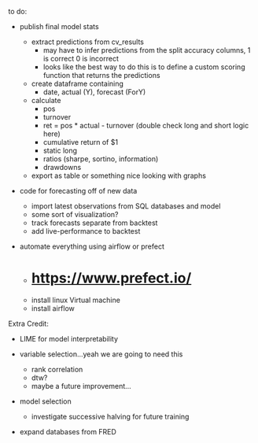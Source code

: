 to do:

- publish final model stats
    - extract predictions from cv_results
        - may have to infer predictions from the split accuracy columns, 1 is correct 0 is incorrect
        - looks like the best way to do this is to define a custom scoring function that returns the predictions
    - create dataframe containing
        - date, actual (Y), forecast (ForY)
    - calculate
        - pos
        - turnover
        - ret = pos * actual - turnover (double check long and short logic here)
        - cumulative return of $1
        - static long
        - ratios (sharpe, sortino, information)
        - drawdowns
    - export as table or something nice looking with graphs

- code for forecasting off of new data
    - import latest observations from SQL databases and model
    - some sort of visualization?
    - track forecasts separate from backtest
    - add live-performance to backtest


- automate everything using airflow or prefect
    - # https://www.prefect.io/
    - install linux Virtual machine
    - install airflow


Extra Credit:
- LIME for model interpretability
- variable selection...yeah we are going to need this
    - rank correlation
    - dtw?
    - maybe a future improvement...
- model selection
    - investigate successive halving for future training
 
- expand databases from FRED


